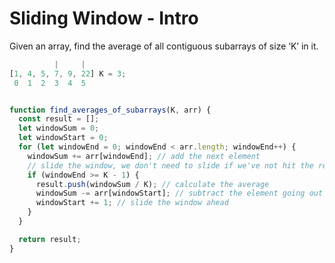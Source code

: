 # Sliding Window - Intro

Given an array, find the average of all contiguous subarrays of size ‘K’ in it.

```js
          |     |
[1, 4, 5, 7, 9, 22] K = 3;
 0  1  2  3  4  5


function find_averages_of_subarrays(K, arr) {
  const result = [];
  let windowSum = 0;
  let windowStart = 0;
  for (let windowEnd = 0; windowEnd < arr.length; windowEnd++) {
    windowSum += arr[windowEnd]; // add the next element
    // slide the window, we don't need to slide if we've not hit the required window size of 'k'
    if (windowEnd >= K - 1) {
      result.push(windowSum / K); // calculate the average
      windowSum -= arr[windowStart]; // subtract the element going out
      windowStart += 1; // slide the window ahead
    }
  }

  return result;
}
```
